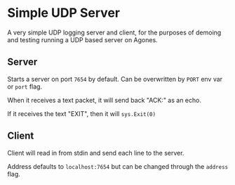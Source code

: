 # Simple UDP Server

A very simple UDP logging server and client, for the purposes of demoing and testing
running a UDP based server on Agones.

## Server
Starts a server on port `7654` by default. Can be overwritten by `PORT` env var or `port` flag.

When it receives a text packet, it will send back "ACK:<text content>" as an echo. 

If it receives the text "EXIT", then it will `sys.Exit(0)`

## Client
Client will read in from stdin and send each line to the server.

Address defaults to `localhost:7654` but can be changed through the `address` flag.
